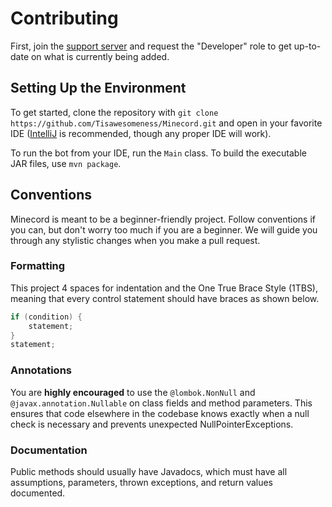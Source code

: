 # Contributing

First, join the [support server](https://minecord.github.io/support) and request the "Developer" role to get up-to-date on what is currently being added.

## Setting Up the Environment

To get started, clone the repository with `git clone https://github.com/Tisawesomeness/Minecord.git` and open in your favorite IDE
([IntelliJ](https://www.jetbrains.com/idea/) is recommended, though any proper IDE will work).

To run the bot from your IDE, run the `Main` class. To build the executable JAR files, use `mvn package`.

## Conventions

Minecord is meant to be a beginner-friendly project. Follow conventions if you can, but don't worry too much if you are a beginner. We will guide you through any stylistic changes when you make a pull request.

### Formatting

This project 4 spaces for indentation and the One True Brace Style (1TBS), meaning that every control statement should have braces as shown below.

```java
if (condition) {
    statement;
}
statement;
```

### Annotations

You are **highly encouraged** to use the `@lombok.NonNull` and `@javax.annotation.Nullable` on class fields and method parameters.
This ensures that code elsewhere in the codebase knows exactly when a null check is necessary and prevents unexpected NullPointerExceptions.

### Documentation

Public methods should usually have Javadocs, which must have all assumptions, parameters, thrown exceptions, and return values documented.
